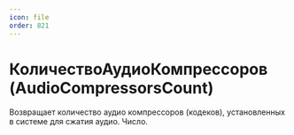 ```yaml
---
icon: file
order: 821
---
```


# КоличествоАудиоКомпрессоров (AudioCompressorsCount)

Возвращает количество аудио компрессоров (кодеков), установленных в системе для сжатия аудио. Число.
